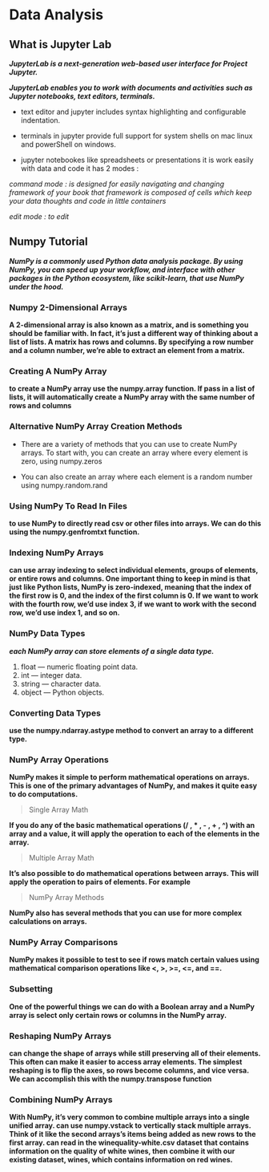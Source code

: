 # Data Analysis 

## What is Jupyter Lab 

***JupyterLab is a next-generation web-based user interface for Project Jupyter.*** 

***JupyterLab enables you to work with documents and activities such as Jupyter notebooks, text editors, terminals.*** 

* text editor and jupyter includes syntax highlighting and configurable indentation. 

* terminals in jupyter provide full support for system shells on mac linux and powerShell on windows. 

* jupyter notebookes like spreadsheets or presentations it is work easily with data and code it has 2 modes : 

*command mode : is designed for easily navigating and changing framework of your book that framework is composed of cells which keep your data thoughts and code in little containers* 

*edit mode : to edit* 

## Numpy Tutorial 

***NumPy is a commonly used Python data analysis package. By using NumPy, you can speed up your workflow, and interface with other packages in the Python ecosystem, like scikit-learn, that use NumPy under the hood.*** 

### Numpy 2-Dimensional Arrays 

**A 2-dimensional array is also known as a matrix, and is something you should be familiar with. In fact, it’s just a different way of thinking about a list of lists. A matrix has rows and columns. By specifying a row number and a column number, we’re able to extract an element from a matrix.** 

### Creating A NumPy Array

**to create a NumPy array use the numpy.array function. If pass in a list of lists, it will automatically create a NumPy array with the same number of rows and columns** 

### Alternative NumPy Array Creation Methods 

* There are a variety of methods that you can use to create NumPy arrays. To start with, you can create an array where every element is zero, using numpy.zeros 

* You can also create an array where each element is a random number using numpy.random.rand 

### Using NumPy To Read In Files

**to use NumPy to directly read csv or other files into arrays. We can do this using the numpy.genfromtxt function.** 

### Indexing NumPy Arrays 

**can use array indexing to select individual elements, groups of elements, or entire rows and columns. One important thing to keep in mind is that just like Python lists, NumPy is zero-indexed, meaning that the index of the first row is 0, and the index of the first column is 0. If we want to work with the fourth row, we’d use index 3, if we want to work with the second row, we’d use index 1, and so on.** 

### NumPy Data Types 

***each NumPy array can store elements of a single data type.*** 


1. float — numeric floating point data.
2. int — integer data.
3. string — character data.
4. object — Python objects.

### Converting Data Types

**use the numpy.ndarray.astype method to convert an array to a different type.** 

### NumPy Array Operations 

**NumPy makes it simple to perform mathematical operations on arrays. This is one of the primary advantages of NumPy, and makes it quite easy to do computations.** 

> Single Array Math 

**If you do any of the basic mathematical operations (/ , * , - , + , ^) with an array and a value, it will apply the operation to each of the elements in the array.** 


> Multiple Array Math 

**It’s also possible to do mathematical operations between arrays. This will apply the operation to pairs of elements. For example** 

> NumPy Array Methods 

**NumPy also has several methods that you can use for more complex calculations on arrays.** 

### NumPy Array Comparisons 

**NumPy makes it possible to test to see if rows match certain values using mathematical comparison operations like <, >, >=, <=, and ==.** 

### Subsetting 

**One of the powerful things we can do with a Boolean array and a NumPy array is select only certain rows or columns in the NumPy array.** 

### Reshaping NumPy Arrays

**can change the shape of arrays while still preserving all of their elements. This often can make it easier to access array elements. The simplest reshaping is to flip the axes, so rows become columns, and vice versa. We can accomplish this with the numpy.transpose function**

### Combining NumPy Arrays

**With NumPy, it’s very common to combine multiple arrays into a single unified array. can use numpy.vstack to vertically stack multiple arrays. Think of it like the second arrays’s items being added as new rows to the first array. can read in the winequality-white.csv dataset that contains information on the quality of white wines, then combine it with our existing dataset, wines, which contains information on red wines.**



